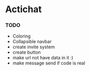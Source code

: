 # Actichat

### TODO ###
- Coloring
- Collapsible navbar
- create invite system
- create button
- make url not have data in it :)
- make message send if code is real